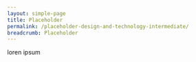 ```yaml
---
layout: simple-page
title: Placeholder
permalink: /placeholder-design-and-technology-intermediate/
breadcrumb: Placeholder
---
```


loren ipsum
